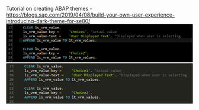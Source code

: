 Tutorial on creating ABAP themes - https://blogs.sap.com/2019/04/08/build-your-own-user-experience-introducing-dark-theme-for-se80/
![Read-only](https://github.com/Tursko/ABAP-Theme/blob/master/ReadOnly.PNG)
![Edit](https://github.com/Tursko/ABAP-Theme/blob/master/Edit.PNG)
